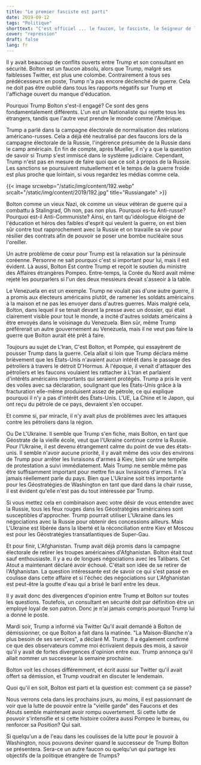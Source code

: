 ```yaml
---
title: "Le premier fasciste est parti"
date: 2019-09-12
tags: "Politique"
shorttext: "C'est officiel ... le faucon, le fasciste, le Seigneur de la guerre, le vieux guerrier froid mécontent quitte Trump ..."
cover: "repression"
draft: false
lang: fr
---
```


Il y avait beaucoup de conflits ouverts entre Trump et son consultant en sécurité. Bolton est un faucon absolu, alors que Trump, malgré ses faiblesses Twitter, est plus une colombe. Contrairement à tous ses prédécesseurs en poste, Trump n'a pas encore déclenché de guerre. Cela ne doit pas être oublié dans tous les rapports négatifs sur Trump et l'affichage ouvert du manque d'éducation.

Pourquoi Trump Bolton s'est-il engagé? Ce sont des gens fondamentalement différents. L'un est un Nationaliste qui rejette tous les étrangers, tandis que l'autre veut prendre le monde comme l'Amérique. 

Trump a parlé dans la campagne électorale de normalisation des relations américano-russes. Cela a déjà été neutralisé par des faucons lors de la campagne électorale de la Russie, l'ingérence présumée de la Russie dans le camp américain. En fin de compte, après Mueller, il n'y a que la question de savoir si Trump s'est immiscé dans le système judiciaire. Cependant, Trump n'est pas en mesure de faire quoi que ce soit à propos de la Russie. Les sanctions se poursuivent mutuellement et le temps de la guerre froide est plus proche que lointain, si vous regardez les médias comme cela.

{{< image srcwebp="/static/img/content/192.webp" srcalt="/static/img/content/2019/192.jpg" title="Russiangate" >}}

Bolton comme un vieux Nazi, ok comme un vieux vétéran de guerre qui a combattu à Stalingrad, Oh non, pas non plus. Pourquoi es-tu Anti-russe? Pourquoi est-il Anti-Communiste? Ainsi, en tant qu'idéologue éloigné de l'éducation et héros des faibles d'esprit qui veulent la guerre, on est bien sûr contre tout rapprochement avec la Russie et on travaille sa vie pour résilier des contrats afin de pouvoir se poser une bombe nucléaire sous l'oreiller. 

Un autre problème de cœur pour Trump est la relaxation sur la péninsule coréenne. Personne ne sait pourquoi c'est si important pour lui, mais il est évident. Là aussi, Bolton Est contre Trump et reçoit le soutien du ministre des Affaires étrangères Pompeo. Entre-temps, la Corée du Nord avait même rejeté les pourparlers si l'un des deux messieurs devait s'asseoir à la table.

Le Venezuela en est un exemple. Trump ne voulait pas d'une autre guerre, il a promis aux électeurs américains plutôt, de ramener les soldats américains à la maison et ne pas les envoyer dans d'autres guerres. Mais malgré cela, Bolton, dans lequel il se tenait devant la presse avec un dossier, qui était clairement visible pour tout le monde, a incité d'autres soldats américains à être envoyés dans le voisinage du Venezuela. Bien sûr, même Trump préférerait un autre gouvernement au Venezuela, mais il ne veut pas faire la guerre que Bolton aurait été prêt à faire.

Toujours au sujet de L'Iran, C'est Bolton, et Pompée, qui essayèrent de pousser Trump dans la guerre. Cela allait si loin que Trump déclara même brièvement que les États-Unis n'avaient aucun intérêt dans le passage des pétroliers à travers le détroit D'Hormus. À l'époque, il venait d'attaquer des pétroliers et les faucons voulaient les rattacher à L'Iran et parlaient d'intérêts américains importants qui seraient protégés. Trump a pris le vent des voiles avec sa déclaration, soulignant que les États-Unis grâce à la fracturation elle-même produisent assez de pétrole, ce qui explique pourquoi il n'y a pas d'intérêt des États-Unis. L'UE, La Chine et le Japon, qui ont reçu du pétrole de ce pays, devraient s'en occuper.

Et comme si, par miracle, il n'y avait plus de problèmes avec les attaques contre les pétroliers dans la région.

Ou De L'Ukraine. Il semble que Trump s'en fiche, mais Bolton, en tant que Géostrate de la vieille école, veut que l'Ukraine continue contre la Russie. Pour l'Ukraine, il est devenu étrangement calme du point de vue des états-unis. Il semble n'avoir aucune priorité, il y avait même des voix des environs de Trump pour arrêter les livraisons d'armes à Kiev, bien sûr une tempête de protestation a suivi immédiatement. Mais Trump ne semble même pas être suffisamment important pour mettre fin aux livraisons d'armes. Il n'a jamais réellement parle du pays. Bien que L'Ukraine soit très importante pour les Géostratégies de Washington en tant que dard dans la chair russe, il est évident qu'elle n'est pas du tout intéressée par Trump.

Si vous mettez cela en combinaison avec votre désir de vous entendre avec la Russie, tous les feux rouges dans les Géostratégies américaines sont susceptibles d'approcher. Trump pourrait utiliser L'Ukraine dans les négociations avec la Russie pour obtenir des concessions ailleurs. Mais L'Ukraine est libérée dans la liberté et la réconciliation entre Kiev et Moscou est pour les Géostratégies transatlantiques de Super-Gau.

Et pour finir, L'Afghanistan. Trump avait déjà promis dans la campagne électorale de retirer les troupes américaines d'Afghanistan. Bolton était tout sauf enthousiaste. Il y a eu de longues négociations avec les Talibans. Cet Atout a maintenant déclaré avoir échoué. C'était son idée de se retirer de l'Afghanistan. La question intéressante est de savoir ce qui s'est passé en coulisse dans cette affaire et si l'échec des négociations sur L'Afghanistan est peut-être la goutte d'eau qui a brisé le baril entre les deux.

Il y avait donc des divergences d'opinion entre Trump et Bolton sur toutes les questions. Toutefois, un consultant en sécurité doit par définition être un employé loyal de son patron. Donc je n'ai jamais compris pourquoi Trump lui a donné le poste.

Mardi soir, Trump a informé via Twitter Qu'il avait demandé à Bolton de démissionner, ce que Bolton a fait dans la matinée. "La Maison-Blanche n'a plus besoin de ses services", a déclaré M. Trump. Il a également confirmé ce que des observateurs comme moi écrivaient depuis des mois, à savoir qu'il y avait de fortes divergences d'opinion entre eux. Trump annonça qu'il allait nommer un successeur la semaine prochaine.

Bolton voit les choses différemment, et écrit aussi sur Twitter qu'il avait offert sa démission, et Trump voudrait en discuter le lendemain.

Quoi qu'il en soit, Bolton est parti et la question est: comment ça se passe?

Nous verrons cela dans les prochains jours, au moins, il est passionnant de voir que la lutte de pouvoir entre la "vieille garde" des Faucons et des Atouts semble maintenant avoir rompu ouvertement. Si cette lutte de pouvoir s'intensifie et si cette histoire coûtera aussi Pompeo le bureau, ou renforcer sa Position? Qui sait.

Si quelqu'un a de l'eau dans les coulisses de la lutte pour le pouvoir à Washington, nous pouvons deviner quand le successeur de Trump Bolton se présentera. Sera-ce un autre faucon ou quelqu'un qui partage les objectifs de la politique étrangère de Trumps?
